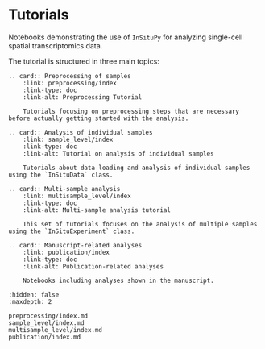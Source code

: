 # Tutorials

Notebooks demonstrating the use of `InSituPy` for analyzing single-cell spatial transcriptomics data.

The tutorial is structured in three main topics:

```{eval-rst}
.. card:: Preprocessing of samples
    :link: preprocessing/index
    :link-type: doc
    :link-alt: Preprocessing Tutorial

    Tutorials focusing on preprocessing steps that are necessary before actually getting started with the analysis.

.. card:: Analysis of individual samples
    :link: sample_level/index
    :link-type: doc
    :link-alt: Tutorial on analysis of individual samples

    Tutorials about data loading and analysis of individual samples using the `InSituData` class.

.. card:: Multi-sample analysis
    :link: multisample_level/index
    :link-type: doc
    :link-alt: Multi-sample analysis tutorial

    This set of tutorials focuses on the analysis of multiple samples using the `InSituExperiment` class.

.. card:: Manuscript-related analyses
    :link: publication/index
    :link-type: doc
    :link-alt: Publication-related analyses

    Notebooks including analyses shown in the manuscript.

```


```{toctree}
:hidden: false
:maxdepth: 2

preprocessing/index.md
sample_level/index.md
multisample_level/index.md
publication/index.md
```